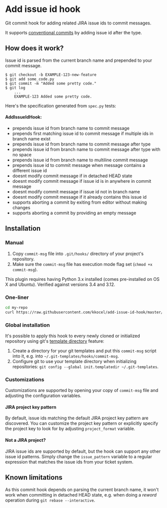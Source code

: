 # Add issue id hook

Git commit hook for adding related JIRA issue ids to commit messages.

It supports [conventional commits](https://www.conventionalcommits.org/en/v1.0.0/) by adding issue id after the type.

## How does it work?
Issue id is parsed from the current branch name and prepended to your commit message.


    $ git checkout -b EXAMPLE-123-new-feature
    $ git add some_code.py
    $ git commit -m "Added some pretty code."
    $ git log
        ...
        EXAMPLE-123 Added some pretty code.

Here's the specification generated from ``spec.py`` tests:

#### AddIssueIdHook:
 - prepends issue id from branch name to commit message
 - prepends first matching issue id to commit message if multiple ids in branch name exist
 - prepends issue id from branch name to commit message after type
 - prepends issue id from branch name to commit message after type with no space
 - prepends issue id from branch name to multiline commit message
 - prepends issue id to commit message when message contains a different issue id
 - doesnt modify commit message if in detached HEAD state
 - doesnt modify commit message if issue id is in anywhere in commit message
 - doesnt modify commit message if issue id not in branch name
 - doesnt modify commit message if it already contains this issue id
 - supports aborting a commit by exiting from editor without making changes
 - supports aborting a commit by providing an empty message

## Installation

### Manual
1. Copy ``commit-msg`` file into ``.git/hooks/`` directory of your project's repository.
1. Make sure the ``commit-msg`` file has execution mode flag set (``chmod +x commit-msg``).

This plugin requires having Python 3.x installed (comes pre-installed on OS X and Ubuntu). Verified against versions 3.4 and 3.12.

### One-liner

```bash
cd my-repo
curl https://raw.githubusercontent.com/kkocel/add-issue-id-hook/master/commit-msg -o ./.git/hooks/commit-msg && chmod +x ./.git/hooks/commit-msg
```

### Global installation

It's possible to apply this hook to every newly cloned or initialized repository using git's [template directory](http://git-scm.com/docs/git-init#_template_directory) feature:

1. Create a directory for your git templates and put this ``commit-msg`` script into it, e.g. into ``~/.git-templates/hooks/commit-msg``.
2. Configure git to use your template directory when initializing repositories: ``git config --global init.templatedir ~/.git-templates``.

### Customizations

Customizations are supported by opening your copy of ``commit-msg`` file and adjusting the configuration variables.

#### JIRA project key pattern

By default, issue ids matching the default JIRA project key pattern are discovered. You can customize the project key pattern or explicitly specify the project key to look for by adjusting ``project_format`` variable.

#### Not a JIRA project?

JIRA issue ids are supported by default, but the hook can support any other issue id patterns. Simply change the ``issue_pattern`` variable to a regular expression that matches the issue ids from your ticket system.

## Known limitations
As this commit hook depends on parsing the current branch name, it won't work when committing in detached HEAD state, e.g. when doing a *reword* operation during ``git rebase --interactive``.

